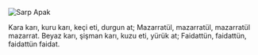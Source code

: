 ![Sarp Apak](https://github.com/sarpapak/sarpapak/assets/155436900/46d57455-54bf-48e0-bb0e-e5ad585e96ee)

Kara karı, kuru karı, keçi eti, durgun at;
Mazarratül, mazarratül, mazarratül mazarrat.
Beyaz karı, şişman karı, kuzu eti, yürük at;
Faidattün, faidattün, faidattün faidat.
